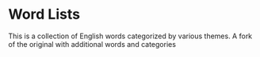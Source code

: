 # Word Lists

This is a collection of English words categorized by various themes.
  A fork of the original with additional words and categories
